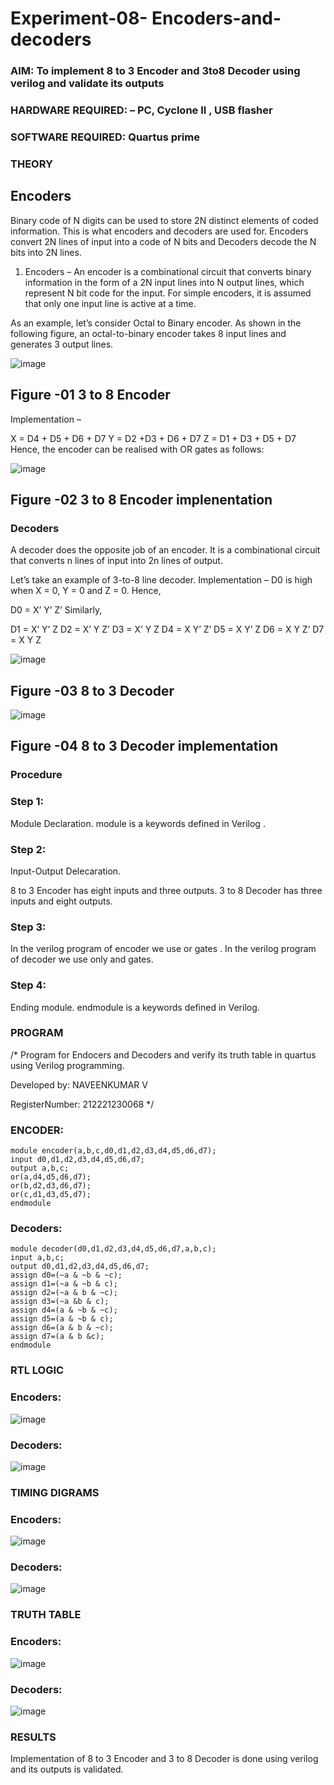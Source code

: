 # Experiment-08- Encoders-and-decoders 
### AIM: To implement 8 to 3 Encoder and  3to8 Decoder using verilog and validate its outputs
### HARDWARE REQUIRED:  – PC, Cyclone II , USB flasher
### SOFTWARE REQUIRED:   Quartus prime
### THEORY 

## Encoders
Binary code of N digits can be used to store 2N distinct elements of coded information. This is what encoders and decoders are used for. Encoders convert 2N lines of input into a code of N bits and Decoders decode the N bits into 2N lines.

1. Encoders –
An encoder is a combinational circuit that converts binary information in the form of a 2N input lines into N output lines, which represent N bit code for the input. For simple encoders, it is assumed that only one input line is active at a time.

As an example, let’s consider Octal to Binary encoder. As shown in the following figure, an octal-to-binary encoder takes 8 input lines and generates 3 output lines.

![image](https://user-images.githubusercontent.com/36288975/171543588-bc0746df-a173-4b35-989e-5fb7d385fe8a.png)
## Figure -01 3 to 8 Encoder 


Implementation –

X = D4 + D5 + D6 + D7
Y = D2 +D3 + D6 + D7
Z = D1 + D3 + D5 + D7 
Hence, the encoder can be realised with OR gates as follows:


![image](https://user-images.githubusercontent.com/36288975/171543740-68403b82-aa93-4c98-9343-f32b14885a2e.png)
## Figure -02 3 to 8 Encoder implenentation 

 ### Decoders 
A decoder does the opposite job of an encoder. It is a combinational circuit that converts n lines of input into 2n lines of output.

Let’s take an example of 3-to-8 line decoder.
Implementation –
D0 is high when X = 0, Y = 0 and Z = 0. Hence,

D0 = X’ Y’ Z’ 
Similarly,

D1 = X’ Y’ Z
D2 = X’ Y Z’
D3 = X’ Y Z
D4 = X Y’ Z’
D5 = X Y’ Z
D6 = X Y Z’
D7 = X Y Z 


![image](https://user-images.githubusercontent.com/36288975/171543978-ee2d0671-2846-40a1-8705-507fd6287a49.png)
## Figure -03 8 to 3 Decoder 



![image](https://user-images.githubusercontent.com/36288975/171543866-5a6eace6-8683-49d7-9c4f-a7cb30ec3035.png)
## Figure -04 8 to 3 Decoder implementation 

### Procedure
### Step 1:
Module Declaration. module is a keywords defined in Verilog .

### Step 2:
Input-Output Delecaration.

8 to 3 Encoder has eight inputs and three outputs. 3 to 8 Decoder has three inputs and eight outputs.

### Step 3:
In the verilog program of encoder we use or gates . In the verilog program of decoder we use only and gates.

### Step 4:
Ending module. endmodule is a keywords defined in Verilog.

### PROGRAM 
/*
Program for Endocers and Decoders  and verify its truth table in quartus using Verilog programming.

Developed by: NAVEENKUMAR V

RegisterNumber:  212221230068
*/
### ENCODER:
~~~
module encoder(a,b,c,d0,d1,d2,d3,d4,d5,d6,d7);
input d0,d1,d2,d3,d4,d5,d6,d7;
output a,b,c;
or(a,d4,d5,d6,d7);
or(b,d2,d3,d6,d7);
or(c,d1,d3,d5,d7);
endmodule
~~~
### Decoders:
~~~
module decoder(d0,d1,d2,d3,d4,d5,d6,d7,a,b,c);
input a,b,c;
output d0,d1,d2,d3,d4,d5,d6,d7;
assign d0=(~a & ~b & ~c);
assign d1=(~a & ~b & c);
assign d2=(~a & b & ~c);
assign d3=(~a &b & c);
assign d4=(a & ~b & ~c);
assign d5=(a & ~b & c);
assign d6=(a & b & ~c);
assign d7=(a & b &c);
endmodule
~~~





### RTL LOGIC  
### Encoders:
![image](https://user-images.githubusercontent.com/94165322/204084525-4dd84135-5788-4ffd-9f25-865c1b292b42.png)
### Decoders:
![image](https://user-images.githubusercontent.com/94165322/204084535-80c7e316-38ef-46c9-aa5e-f02c86ca8beb.png)








### TIMING DIGRAMS  
### Encoders:
![image](https://user-images.githubusercontent.com/94165322/204084548-d5e63868-852c-4e46-860f-25c102ed96f1.png)
### Decoders:
![image](https://user-images.githubusercontent.com/94165322/204084560-bf701bd2-2b6e-4807-97b2-945f60410c4b.png)





### TRUTH TABLE 
### Encoders:
![image](https://user-images.githubusercontent.com/94165322/204084573-2ce9edba-8828-4ec1-afbd-dcf915609084.png)
### Decoders:
![image](https://user-images.githubusercontent.com/94165322/204084579-f54e07a5-e6e5-43f4-90d0-e2585d1b1230.png)






### RESULTS 
Implementation of 8 to 3 Encoder and 3 to 8 Decoder is done using verilog and its outputs is validated.
